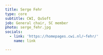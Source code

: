```yaml
---
title: Serge Fehr
type: core
subtitle: CWI, QuSoft
job: General chair, SC member
photo: serge_fehr.jpg
socials:
  - link: 'https://homepages.cwi.nl/~fehr/'
    name: link

---
```

